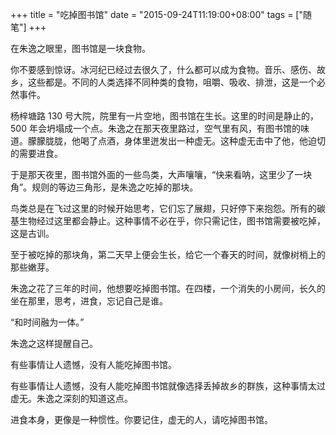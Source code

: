 +++
title = "吃掉图书馆"
date = "2015-09-24T11:19:00+08:00"
tags = ["随笔"]
+++

在朱逸之眼里，图书馆是一块食物。

你不要感到惊讶。冰河纪已经过去很久了，什么都可以成为食物。音乐、感伤、故乡，这些都是。不同的人类选择不同种类的食物，咀嚼、吸收、排泄，这是一个必然事件。

杨梓塘路 130 号大院，院里有一片空地，图书馆在生长。这里的时间是静止的，500 年会坍塌成一个点。朱逸之在那天夜里路过，空气里有风，有图书馆的味道。朦朦胧胧，他喝了点酒，身体里迸发出一种虚无。这种虚无击中了他，他迫切的需要进食。

于是那天夜里，图书馆外面的一些鸟类，大声嚷嚷，“快来看呐，这里少了一块角”。规则的等边三角形，是朱逸之吃掉的那块。

鸟类总是在飞过这里的时候开始思考，它们忘了展翅，只好停下来抱怨。所有的碳基生物经过这里都会静止。这种事情不必在乎，你只需记住，图书馆需要被吃掉，这是古训。

至于被吃掉的那块角，第二天早上便会生长，给它一个春天的时间，就像树梢上的那些嫩芽。

朱逸之花了三年的时间，他想要吃掉图书馆。在四楼，一个消失的小房间，长久的坐在那里，思考，进食，忘记自己是谁。

“和时间融为一体。”

朱逸之这样提醒自己。

有些事情让人遗憾，没有人能吃掉图书馆。

有些事情让人遗憾，没有人能吃掉图书馆就像选择丢掉故乡的群族，这种事情太过虚无。朱逸之深刻的知道这点。

进食本身，更像是一种惯性。你要记住，虚无的人，请吃掉图书馆。
